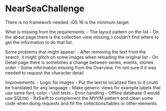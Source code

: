 # NearSeaChallenge

There is no framework needed.
iOS 16 is the minimum target

What is missing from the requirements:
    - The layout pattern on the list
    - On the about page there is the collection view missing, I couldn't find where to get the information to do that list.

Some problems that might appear:
    - After removing the text from the search, it might glitch on some images when reloading the original list
    - On Detail page there is sometimes a change between series, events, stories order
    - Some information missing from the Overview, I'm not sure if it was needed to request the character detail

Improvements:
    - Logic for images
    - Put the text to localized files to it could be translated for any language
    - Make generic views for example labels that use same font, color
    - Unit tests
    - Error handling
    - Offline database (I would use SQLite)
    - RxSwift to complement the MVVM pattern and clean some code when doing requests and fill the collections/tables or other elements
    
